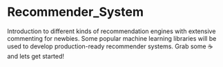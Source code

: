 # Recommender_System
Introduction to different kinds of recommendation engines with extensive commenting for newbies. Some popular machine learning libraries will be used to develop production-ready recommender systems. Grab some :coffee: and lets get started!

